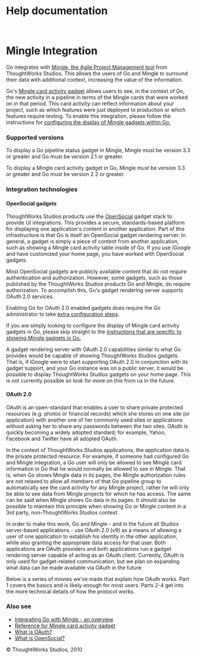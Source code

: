 Help documentation
==================

 

Mingle Integration<!-- {.collapsible-heading onclick="toggleCollapse($(this));"} -->
==================

Go integrates with [Mingle, the Agile Project Management
tool](http://www.thoughtworks.com/products/mingle-agile-project-management/)
from ThoughtWorks Studios. This allows the users of Go and Mingle to
surround their data with additional context, increasing the value of the
information.

Go's [Mingle card activity gadget](mingle_card_activity_gadget.html)
allows users to see, in the context of Go, the new activity in a
pipeline in terms of the Mingle cards that were worked on in that
period. This card activity can reflect information about your project,
such as which features were just deployed to production or which
features require testing. To enable this integration, please follow the
instructions for [configuring the display of Mingle gadgets within
Go.](mingle_in_go.html)

### Supported versions<!-- {.collapsible-heading onclick="toggleCollapse($(this));"} -->

To display a Go pipeline status gadget in Mingle, Mingle must be version
3.3 or greater and Go must be version 2.1 or greater.

To display a Mingle card activity gadget in Go, Mingle must be version
3.3 or greater and Go must be version 2.2 or greater.

### Integration technologies<!-- {.collapsible-heading onclick="toggleCollapse($(this));"} -->

#### OpenSocial gadgets<!-- {.collapsible-heading onclick="toggleCollapse($(this));"} -->

ThoughtWorks Studios products use the
[OpenSocial](http://www.opensocial.org/) gadget stack to provide UI
integrations. This provides a secure, standards-based platform for
displaying one application's content in another application. Part of
this infrastructure is that Go is itself an OpenSocial gadget rendering
server. In general, a gadget is simply a piece of content from another
application, such as showing a Mingle card activity table inside of Go.
If you use iGoogle and have customized your home page, you have worked
with OpenSocial gadgets.

Most OpenSocial gadgets are publicly available content that do not
require authentication and authorization. However, some gadgets, such as
those published by the ThoughtWorks Studios products Go and Mingle, do
require authorization. To accomplish this, Go's gadget rendering server
supports OAuth 2.0 services.

Enabling Go for OAuth 2.0 enabled gadgets does require the Go
administrator to take [extra configuration steps](mingle_in_go.html).

If you are simply looking to configure the display of Mingle card
activity gadgets in Go, please skip straight to the [instructions that
are specific to showing Mingle gadgets in Go.](mingle_in_go.html)

A gadget rendering server with OAuth 2.0 capabilities similar to what Go
provides would be capable of showing ThoughtWorks Studios gadgets. That
is, if iGoogle were to start supporting OAuth 2.0 in conjunction with
its gadget support, and your Go instance was on a public server, it
would be possible to display ThoughtWorks Studios gadgets on your home
page. This is not currently possible so look for more on this from us in
the future.

#### OAuth 2.0<!-- {.collapsible-heading onclick="toggleCollapse($(this));"} -->

OAuth is an open-standard that enables a user to share private protected
resources (e.g. photos or financial records) which she stores on one
site (or application) with another one of her commonly used sites or
applications without asking her to share any passwords between the two
sites. OAuth is quickly becoming a widely adopted standard; for example,
Yahoo, Facebook and Twitter have all adopted OAuth.

In the context of ThoughtWorks Studios applications, the application
data is the private protected resource. For example, if someone had
configured Go and Mingle integration, a Go user will only be allowed to
see Mingle card information in Go that he would normally be allowed to
see in Mingle. That is, when Go shows Mingle data in its pages, the
Mingle authorization rules are not relaxed to allow all members of that
Go pipeline group to automatically see the card activity for any Mingle
project, rather he will only be able to see data from Mingle projects
for which he has access. The same can be said when Mingle shows Go data
in its pages. It should also be possible to maintain this principle when
showing Go or Mingle content in a 3rd party, non-ThoughtWorks Studios
context.

In order to make this work, Go and Mingle - and in the future all
Studios server-based applications - use OAuth 2.0 (v9) as a means of
allowing a user of one application to establish his identity in the
other application, while also granting the appropriate data access for
that user. Both applications are OAuth providers and both applications
run a gadget rendering server capable of acting as an OAuth client.
Currently, OAuth is only used for gadget-related communication, but we
plan on expanding what data can be made available via OAuth in the
future.

Below is a series of movies we've made that explain how OAuth works.
Part 1 covers the basics and is likely enough for most users. Parts 2-4
get into the more technical details of how the protocol works.

### Also see<!-- {.collapsible-heading onclick="toggleCollapse($(this));"} -->

-   [Integrating Go with Mingle - an overview](mingle_integration.html)
-   [Reference for Mingle card activity
    gadget](mingle_card_activity_gadget.html)
-   [What is OAuth?](what_is_oauth.html)
-   [What is OpenSocial?](what_is_opensocial.html)





© ThoughtWorks Studios, 2010

